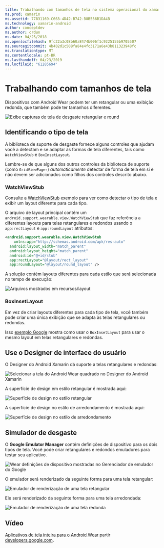 ```yaml
---
title: Trabalhando com tamanhos de tela no sistema operacional do xamarin. Android e o desgaste
ms.prod: xamarin
ms.assetid: 77831169-C663-4D42-B742-B8B556B1DA4B
ms.technology: xamarin-android
author: conceptdev
ms.author: crdun
ms.date: 04/25/2018
ms.openlocfilehash: 9fc22a3c08b60a8474b006f1c9225155b9705507
ms.sourcegitcommit: 4b402d1c508fa84e4fc3171a6e43b811323948fc
ms.translationtype: MT
ms.contentlocale: pt-BR
ms.lasthandoff: 04/23/2019
ms.locfileid: "61285694"
---
```

# <a name="working-with-screen-sizes"></a>Trabalhando com tamanhos de tela

Dispositivos com Android Wear podem ter um retangular ou uma exibição redonda, que também pode ter tamanhos diferentes.

![Exibe capturas de tela de desgaste retangular e round](screen-sizes-images/moyeu-wear.png)

## <a name="identifying-screen-type"></a>Identificando o tipo de tela

A biblioteca de suporte de desgaste fornece alguns controles que ajudam você a detectam e se adaptar às formas de tela diferentes, tais como `WatchViewStub` e `BoxInsetLayout`.

Lembre-se de que alguns dos outros controles da biblioteca de suporte (como `GridViewPager`) *automaticamente* detectar de forma de tela em si e não devem ser adicionados como filhos dos controles descrito abaixo.

### <a name="watchviewstub"></a>WatchViewStub

Consulte a [WatchViewStub](https://developer.xamarin.com/samples/WatchViewStub/) exemplo para ver como detectar o tipo de tela e exibir um layout diferente para cada tipo.

O arquivo de layout principal contém um `android.support.wearable.view.WatchViewStub` que faz referência a diferentes layouts para telas retangulares e redondos usando o `app:rectLayout` e `app:roundLayout` atributos:

```xml
<android.support.wearable.view.WatchViewStub
    xmlns:app="http://schemas.android.com/apk/res-auto"
  android:layout_width="match_parent"
  android:layout_height="match_parent"
  android:id="@+id/stub"
  app:rectLayout="@layout/rect_layout"
  app:roundLayout="@layout/round_layout" />
```

A solução contém layouts diferentes para cada estilo que será selecionada no tempo de execução:

![Arquivos mostrados em recursos/layout](screen-sizes-images/solution.png)


### <a name="boxinsetlayout"></a>BoxInsetLayout

Em vez de criar layouts diferentes para cada tipo de tela, você também pode criar uma única exibição que se adapta às telas retangulares ou redondas.

Isso [exemplo Google](https://developer.android.com/training/wearables/ui/layouts.html#same-layout) mostra como usar o `BoxInsetLayout` para usar o mesmo layout em telas retangulares e redondas.


## <a name="wear-ui-designer"></a>Use o Designer de interface do usuário

O Designer do Android Xamarin dá suporte a telas retangulares e redondas:

![Selecionar a tela do Android Wear quadrado no Designer do Android Xamarin](screen-sizes-images/design-screen-type.png)

A superfície de design em estilo retangular é mostrada aqui:

![Superfície de design no estilo retangular](screen-sizes-images/design-rect.png) 

A superfície de design no estilo de arredondamento é mostrada aqui:

![Superfície de design no estilo de arredondamento](screen-sizes-images/design-round.png)


## <a name="wear-simulator"></a>Simulador de desgaste

O **Google Emulator Manager** contém definições de dispositivo para os dois tipos de tela. Você pode criar retangulares e redondos emuladores para testar seu aplicativo.

![Wear definições de dispositivo mostradas no Gerenciador de emulador do Google](screen-sizes-images/emulator-devices.png)

O emulador será renderizado da seguinte forma para uma tela retangular:

![Emulador de renderização de uma tela retangular](screen-sizes-images/recipe-2.png) 

Ele será renderizado da seguinte forma para uma tela arredondada:

![Emulador de renderização de uma tela redonda](screen-sizes-images/recipe-2-round.png)

## <a name="video"></a>Vídeo

[Aplicativos de tela inteira para o Android Wear](https://www.youtube.com/watch?v=naf_WbtFAlY) partir [developers.google.com](https://www.youtube.com/channel/UC_x5XG1OV2P6uZZ5FSM9Ttw).

